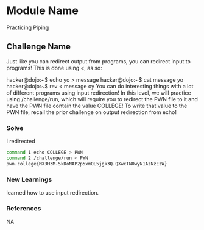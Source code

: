 # Module Name
Practicing Piping

## Challenge Name
Just like you can redirect output from programs, you can redirect input to programs! This is done using <, as so:

hacker@dojo:~$ echo yo > message
hacker@dojo:~$ cat message
yo
hacker@dojo:~$ rev < message
oy
You can do interesting things with a lot of different programs using input redirection! In this level, we will practice using /challenge/run, which will require you to redirect the PWN file to it and have the PWN file contain the value COLLEGE! To write that value to the PWN file, recall the prior challenge on output redirection from echo!
### Solve
I redirected 

```bash
command 1 echo COLLEGE > PWN
command 2 /challenge/run < PWN
pwn.college{MX3H3M-5kDoNAP2p5xmOL5jgk3Q.QXwcTN0wyN1AzNzEzW}
```

### New Learnings
learned how to use input redirection.

### References 
NA
